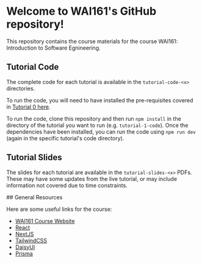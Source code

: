 # Welcome to WAI161's GitHub repository!

This repository contains the course materials for the course WAI161: Introduction to Software Egnineering.

## Tutorial Code

The complete code for each tutorial is available in the `tutorial-code-<x>` directories. 

To run the code, you will need to have installed the pre-requisites covered in [Tutorial 0 here](https://medium.com/warwick-artificial-intelligence/wai261-tutorial-0-setting-up-vscode-git-and-nodejs-71ed3e0ef3d3).

To run the code, clone this repository and then run `npm install` in the directory of the tutorial you want to run (e.g. `tutorial-1-code`). Once the dependencies have been installed, you can run the code using `npm run dev` (again in the specific tutorial's code directory).

## Tutorial Slides

The slides for each tutorial are available in the `tutorial-slides-<x>` PDFs. These may have some updates from the live tutorial, or may include information not covered due to time constraints.

## General Resources

Here are some useful links for the course:

- [WAI161 Course Website](https://warwick.ai/wai161/)
- [React](https://reactjs.org/)
- [NextJS](https://nextjs.org/)
- [TailwindCSS](https://tailwindcss.com/)
- [DaisyUI](https://daisyui.com/)
- [Prisma](https://www.prisma.io/)